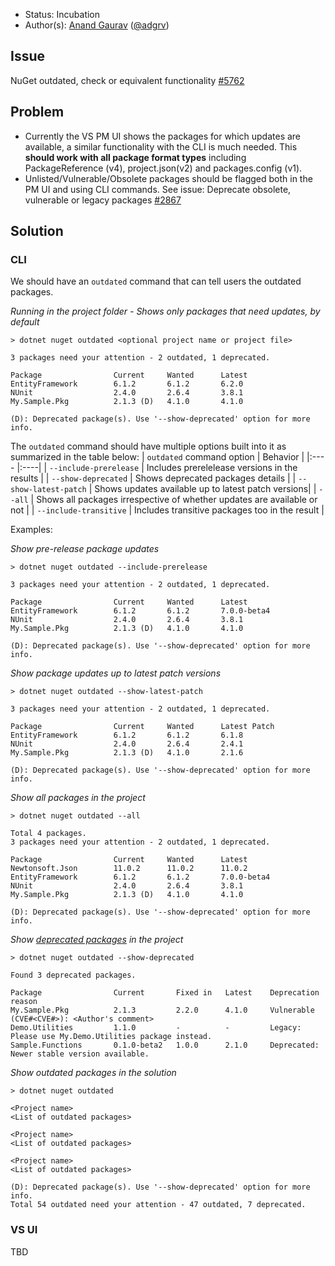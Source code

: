* Status: Incubation
* Author(s): [Anand Gaurav](https://github.com/anangaur) ([@adgrv](https://twitter.com/adgrv))

## Issue
NuGet outdated, check or equivalent functionality [#5762](https://github.com/nuget/home/issues/5762)

## Problem
* Currently the VS PM UI shows the packages for which updates are available, a similar functionality with the CLI is much needed. This **should work with all package format types** including PackageReference (v4), project.json(v2) and packages.config (v1).
* Unlisted/Vulnerable/Obsolete packages should be flagged both in the PM UI and using CLI commands. See issue: Deprecate obsolete, vulnerable or legacy packages [#2867](https://github.com/NuGet/Home/issues/2867)


## Solution

### CLI

We should have an `outdated` command that can tell users the outdated packages.

_Running in the project folder - Shows only packages that need updates, by default_
```
> dotnet nuget outdated <optional project name or project file>

3 packages need your attention - 2 outdated, 1 deprecated.

Package                Current     Wanted      Latest   
EntityFramework        6.1.2       6.1.2       6.2.0   
NUnit                  2.4.0       2.6.4       3.8.1  
My.Sample.Pkg          2.1.3 (D)   4.1.0       4.1.0

(D): Deprecated package(s). Use '--show-deprecated' option for more info.
```

The `outdated` command should have multiple options built into it as summarized in the table below:
| `outdated` command option | Behavior |
|:---- |:----|
| `--include-prerelease` | Includes prerelelease versions in the results |
| `--show-deprecated` | Shows deprecated packages details |
| `--show-latest-patch` | Shows updates available up to latest patch versions|
| `--all` | Shows all packages irrespective of whether updates are available or not |
| `--include-transitive` | Includes transitive packages too in the result |

Examples:

_Show pre-release package updates_
```
> dotnet nuget outdated --include-prerelease

3 packages need your attention - 2 outdated, 1 deprecated.

Package                Current     Wanted      Latest   
EntityFramework        6.1.2       6.1.2       7.0.0-beta4   
NUnit                  2.4.0       2.6.4       3.8.1  
My.Sample.Pkg          2.1.3 (D)   4.1.0       4.1.0

(D): Deprecated package(s). Use '--show-deprecated' option for more info.
```

_Show package updates up to latest patch versions_
```
> dotnet nuget outdated --show-latest-patch

3 packages need your attention - 2 outdated, 1 deprecated.

Package                Current     Wanted      Latest Patch   
EntityFramework        6.1.2       6.1.2       6.1.8   
NUnit                  2.4.0       2.6.4       2.4.1  
My.Sample.Pkg          2.1.3 (D)   4.1.0       2.1.6

(D): Deprecated package(s). Use '--show-deprecated' option for more info.
```

_Show all packages in the project_
```
> dotnet nuget outdated --all

Total 4 packages. 
3 packages need your attention - 2 outdated, 1 deprecated.

Package                Current     Wanted      Latest   
Newtonsoft.Json        11.0.2      11.0.2      11.0.2
EntityFramework        6.1.2       6.1.2       7.0.0-beta4   
NUnit                  2.4.0       2.6.4       3.8.1  
My.Sample.Pkg          2.1.3 (D)   4.1.0       4.1.0

(D): Deprecated package(s). Use '--show-deprecated' option for more info.
```

_Show [deprecated packages](https://github.com/NuGet/Home/issues/2867) in the project_
```
> dotnet nuget outdated --show-deprecated

Found 3 deprecated packages.

Package                Current       Fixed in   Latest    Deprecation reason   
My.Sample.Pkg          2.1.3         2.2.0      4.1.0     Vulnerable (CVE#<CVE#>): <Author's comment>
Demo.Utilities         1.1.0         -          -         Legacy: Please use My.Demo.Utilities package instead.
Sample.Functions       0.1.0-beta2   1.0.0      2.1.0     Deprecated: Newer stable version available.
```

_Show outdated packages in the solution_
```
> dotnet nuget outdated

<Project name>
<List of outdated packages>

<Project name>
<List of outdated packages>

<Project name>
<List of outdated packages>

(D): Deprecated package(s). Use '--show-deprecated' option for more info.
Total 54 outdated need your attention - 47 outdated, 7 deprecated. 
```



### VS UI
TBD
